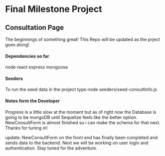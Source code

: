 # Final Milestone Project

## Consultation Page 
The beginnings of something great!
This Repo will be updated as the prject goes along!

#### Dependencies so far
node
react
express
mongoose

#### Seeders
To run the seed data in the project type node seeders/seed-consultInfo.js

#### Notes form the Developer
Progress is a little slow at the moment but as of right now the Database is going to be mongoDB until Sequelize feels like the better option. NewConsultForm is almost finished so i can make the schema for that next. Thanks for tuning in!

update: NewConsultForm on the front end has finally been completed and sends data to the backend. Next we will be working on user login and authentication. Stay tuned for the adventure.